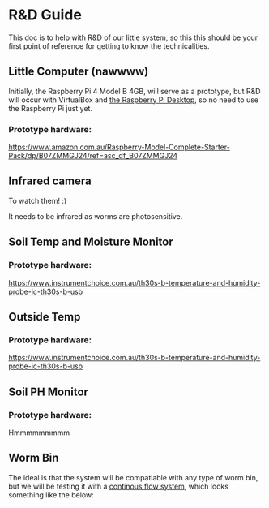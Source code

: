 
# R&D Guide

This doc is to help with R&D of our little system, so this this should be your first point of reference for getting to know the technicalities. 

## Little Computer (nawwww)

Initially, the Raspberry Pi 4 Model B 4GB, will serve as a prototype, but R&D will occur with VirtualBox and [the Raspberry Pi Desktop](https://www.raspberrypi.org/software/raspberry-pi-desktop/), so no need to use the Raspberry Pi just yet.

### Prototype hardware: 

https://www.amazon.com.au/Raspberry-Model-Complete-Starter-Pack/dp/B07ZMMGJ24/ref=asc_df_B07ZMMGJ24

## Infrared camera 

To watch them! :)

It needs to be infrared as worms are photosensitive.

## Soil Temp and Moisture Monitor
### Prototype hardware: 
https://www.instrumentchoice.com.au/th30s-b-temperature-and-humidity-probe-ic-th30s-b-usb

## Outside Temp
### Prototype hardware: 
https://www.instrumentchoice.com.au/th30s-b-temperature-and-humidity-probe-ic-th30s-b-usb

## Soil PH Monitor 
### Prototype hardware: 
Hmmmmmmmmm

## Worm Bin 

The ideal is that the system will be compatiable with any type of worm bin, but we will be testing it with a [continous flow system](https://urbanwormcompany.com/complete-guide-to-continuous-flow-vermicomposting/), which looks something like the below:

